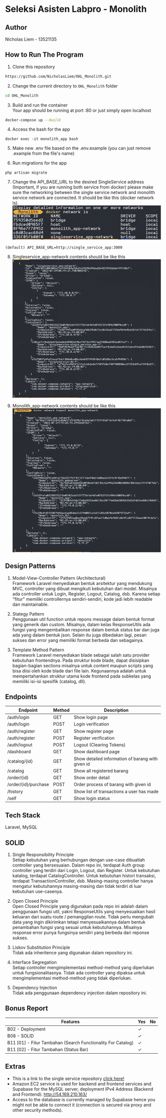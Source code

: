 # Seleksi Asisten Labpro - Monolith
## **Author**
Nicholas Liem - 13521135

## **How to Run The Program**
1. Clone this repository
```sh
https://github.com/NicholasLiem/OHL_Monolith.git
```
2. Change the current directory to `OHL_Monolith` folder
```sh
cd OHL_Monolith
```
3. Build and run the container <br>
Your app should be running at port :80 or just simply open localhost
```sh
docker-compose up --build
```
4. Access the bash for the app
```
docker exec -it monolith_app bash
```
5. Make new .env file based on the .env.example (you can just remove .example from the file's name)

6. Run migrations for the app
```
php artisan migrate
```

7. Change the API_BASE_URL to the desired SingleService address
(Important, if you are running both service from docker) please make sure the networking between the single service network and monolith service network are connected. It should be like this (docker network ls). <br>
![Docker Network](/markdown/images/DockerNetworkLs.jpg)
```
(default) API_BASE_URL=http://single_service_app:3000
```
8. Singleservice_app-network contents should be like this
![Link Name](/markdown/images/single-service-network.jpg)

9. Monolith_app-network contents should be like this
![Link Name](/markdown/images/monolith-service-network.jpg)

## **Design Patterns**
1. Model-View-Controller Pattern (Architectural) <br>
Framework Laravel menyediakan bentuk arsitektur yang mendukung MVC, controller yang dibuat mengikuti kebutuhan dari model. Misalnya ada controller untuk Login, Register, Logout, Catalog, dsb. Karena setiap "fitur" memiliki controllernya sendiri-sendiri, kode jadi lebih readable dan maintainable.

2. Stategy Pattern <br>
Penggunaan util function untuk repons message dalam bentuk format yang generik dan custom. Misalnya, dalam kelas ResponseUtils ada fungsi yang mengembalikan response dalam bentuk status bar dan juga ada yang dalam bentuk json. Selain itu juga dibedakan lagi, pesan sukses dan error yang memiliki format berbeda dan sebagainya.

3. Template Method Pattern <br>
Framework Laravel menyediakan blade sebagai salah satu provider kebutuhan frontendnya. Pada struktur kode blade, dapat disisipkan bagian-bagian sections misalnya untuk content maupun scripts yang bisa diisi oleh kode blade dari file lain. Kegunaannya adalah untuk mempertahankan struktur utama kode frontend pada subkelas yang memiliki isi-isi spesifik (catalog, dll).

## **Endpoints**
| Endpoint             | Method   | Description                                        |
|----------------------|----------|----------------------------------------------------|
| /auth/login          | GET      | Show login page                                    |
| /auth/login          | POST     | Login verification                                 |
| /auth/register       | GET      | Show register page                                 |
| /auth/register       | POST     | Register verification                              |
| /auth/logout         | POST     | Logout (Clearing Tokens)                           |
| /dashboard           | GET      | Show dashboard page                                |
| /catalog/{id}        | GET      | Show detailed information of barang with given id  |
| /catalog             | GET      | Show all registered barang                         |
| /order/{id}          | GET      | Show order detail                                  |
| /order/{id}/purchase | POST     | Order process of barang with given id              |
| /history             | GET      | Show list of transactions a user has made          |
| /self                | GET      | Show login status                                  |

## **Tech Stack**
Laravel, MySQL

## **SOLID**
1. Single Responsibility Principle <br>
Setiap kebutuhan yang berhubungan dengan use-case dibuatlah controller yang bersesuaian.
Dalam repo ini, terdapat Auth group controller yang terdiri dari Login, Logout, dan Register.
Untuk kebutuhan katalog, terdapat CatalogController. Untuk kebutuhan histori transaksi, terdapat TransactionController, dsb.
Masing-masing controller hanya mengatur kebutuhannya masing-masing dan tidak terdiri di luar kebutuhan use-casenya.

2. Open Closed Principle <br>
Open Closed Principle yang digunakan pada repo ini adalah dalam penggunaan fungsi util, yakni ResponseUtils yang menyesuaikan hasil keluaran dari suatu route / pemanggilan route. Tidak perlu mengubah data yang ingin dikirimkan tetapi menyesuaikannya dalam bentuk penambahan fungsi yang sesuai untuk kebutuhannya. Misalnya response error punya fungsinya sendiri yang berbeda dari reponse sukses.

3. Liskov Substitution Principle <br>
Tidak ada inheritence yang digunakan dalam repository ini.

4. Interface Segregation <br>
Setiap controller mengimplementasi method-method yang diperlukan untuk fungsionalitasnya. Tidak ada controller yang dipaksa untuk mengimplementasi method-method yang tidak diperlukan.

5. Dependency Injection <br>
Tidak ada penggunaan dependency injection dalam repository ini.

## **Bonus Report**
| Features                                                     | Yes      | No |
|--------------------------------------------------------------|----------|----|
| B02 - Deployment                                             | &check;  |    |
| B08 - SOLID                                                  | &check;  |    |
| B11 [01] - Fitur Tambahan (Search Functionality For Catalog) | &check;  |    |
| B11 [02] - Fitur Tambahan (Status Bar)                       | &check;  |    |

## **Extras**
- This is a link to the single service repository [click here!](https://github.com/NicholasLiem/OHL_SingleService)
- Amazon EC2 service is used for backend and frontend services and Supabase for the MySQL server, deployment IPv4 Address (Backend and Frontend): http://54.169.210.163/
- Access to the database is currently managed by Supabase hence you might not be able to connect it (connection is secured via proxy and other security methods).
